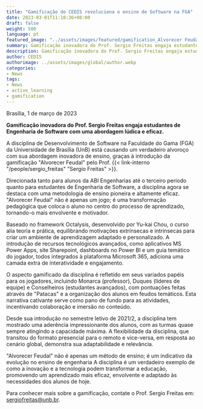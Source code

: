 ```yaml
---
title: "Gamificação do CEDIS revoluciona o ensino de Software na FGA"
date: 2023-03-01T11:10:36+08:00
draft: false
weight: 500
language: pt
featured_image: "../assets/images/featured/gamification_Alvorecer Feudal.png"
summary: Gamificação inovadora do Prof. Sergio Freitas engaja estudantes de Engenharia de Software com uma abordagem lúdica e eficaz.
description: Gamificação inovadora do Prof. Sergio Freitas engaja estudantes de Engenharia de Software com uma abordagem lúdica e eficaz.
author: CEDIS
authorimage: ../assets/images/global/author.webp
categories: 
- News
tags: 
- News
- active_learning
- gamification
---
```

Brasília, 1 de março de 2023

**Gamificação inovadora do Prof. Sergio Freitas engaja estudantes de Engenharia de Software com uma abordagem lúdica e eficaz.** 

A disciplina de Desenvolvimento de Software na Faculdade do Gama (FGA) da Universidade de Brasília (UnB) está causando um verdadeiro alvoroço com sua abordagem inovadora de ensino, graças à introdução da gamificação "Alvorecer Feudal" pelo Prof. {{< link-interno "/people/sergio_freitas" "Sergio Freitas" >}}.

Direcionada tanto para alunos da ABI Engenharias até o terceiro período quanto para estudantes de Engenharia de Software, a disciplina agora se destaca com uma metodologia de ensino pioneira e altamente eficaz. "Alvorecer Feudal" não é apenas um jogo; é uma transformação pedagógica que coloca o aluno no centro do processo de aprendizado, tornando-o mais envolvente e motivador.

Baseado no framework Octalysis, desenvolvido por Yu-kai Chou, o curso alia teoria e prática, equilibrando motivações extrínsecas e intrínsecas para criar um ambiente de aprendizagem adaptado e personalizado. A introdução de recursos tecnológicos avançados, como aplicativos MS Power Apps, site Sharepoint, dashboards no Power BI e um guia temático do jogador, todos integrados à plataforma Microsoft 365, adiciona uma camada extra de interatividade e engajamento.

O aspecto gamificado da disciplina é refletido em seus variados papéis para os jogadores, incluindo Monarca (professor), Duques (líderes de equipe) e Conselheiros (estudantes avançados), com pontuações feitas através de "Patacas" e a organização dos alunos em feudos temáticos. Esta narrativa cativante serve como pano de fundo para as atividades, incentivando colaboração e imersão no conteúdo.

Desde sua introdução no semestre letivo de 2021/2, a disciplina tem mostrado uma aderência impressionante dos alunos, com as turmas quase sempre atingindo a capacidade máxima. A flexibilidade da disciplina, que transitou do formato presencial para o remoto e vice-versa, em resposta ao cenário global, demonstra sua adaptabilidade e relevância.

"Alvorecer Feudal" não é apenas um método de ensino; é um indicativo da evolução no ensino de engenharia A disciplina é um verdadeiro exemplo de como a inovação e a tecnologia podem transformar a educação, promovendo um aprendizado mais eficaz, envolvente e adaptado às necessidades dos alunos de hoje.

Para conhecer mais sobre a gamificação, contate o Prof. Sergio Freitas em: [sergiofreitas@unb.br](sergiofreitas@unb.br).
